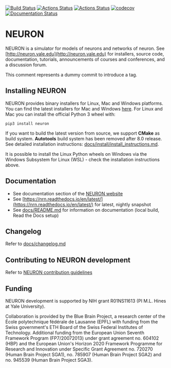 [![Build Status](https://dev.azure.com/neuronsimulator/nrn/_apis/build/status/neuronsimulator.nrn?branchName=master)](https://dev.azure.com/neuronsimulator/nrn/_build/latest?definitionId=1&branchName=master) [![Actions Status](https://github.com/neuronsimulator/nrn/workflows/Windows%20Installer/badge.svg)](https://github.com/neuronsimulator/nrn/actions) [![Actions Status](https://github.com/neuronsimulator/nrn/workflows/NEURON%20CI/badge.svg)](https://github.com/neuronsimulator/nrn/actions) [![codecov](https://codecov.io/gh/neuronsimulator/nrn/branch/master/graph/badge.svg?token=T7PIDw6LrC)](https://codecov.io/gh/neuronsimulator/nrn) [![Documentation Status](https://readthedocs.org/projects/nrn/badge/?version=latest)](http://nrn.readthedocs.io/?badge=latest)

# NEURON
NEURON is a simulator for models of neurons and networks of neuron. See [http://neuron.yale.edu](http://neuron.yale.edu) for installers, source code, documentation, tutorials, announcements of
courses and conferences, and a discussion forum.

This comment represents a dummy commit to introduce a tag.

## Installing NEURON

NEURON provides binary installers for Linux, Mac and Windows platforms. You can find the latest
installers for Mac and Windows [here](https://neuron.yale.edu/ftp/neuron/versions/alpha/). For
Linux and Mac you can install the official Python 3 wheel with:

```
pip3 install neuron
```

If you want to build the latest version from source, we support **CMake** as build system. **Autotools** build system has been removed after 8.0 release.
See detailed installation instructions: [docs/install/install_instructions.md](docs/install/install_instructions.md).

It is possible to install the Linux Python wheels on Windows via the Windows Subsystem for Linux (WSL) - check the installation instructions above.

## Documentation

* See documentation section of the [NEURON website](https://neuron.yale.edu/neuron/docs)
* See [https://nrn.readthedocs.io/en/latest/](https://nrn.readthedocs.io/en/latest/) for latest, nightly snapshot
* See [docs/README.md](docs/README.md) for information on documentation (local build, Read the Docs setup)

## Changelog

Refer to [docs/changelog.md](docs/changelog.md)

## Contributing to NEURON development

Refer to [NEURON contribution guidelines](CONTRIBUTING.md)

## Funding

NEURON development is supported by NIH grant R01NS11613 (PI M.L. Hines at Yale University).

Collaboration is provided by the Blue Brain Project, a research center of the École polytechnique fédérale de Lausanne (EPFL) with funding from the Swiss government's ETH Board of the Swiss Federal Institutes of Technology. Additional funding from the European Union Seventh Framework Program (FP7/20072013) under grant agreement no. 604102 (HBP) and the European Union's Horizon 2020 Framework Programme for Research and Innovation under Specific Grant Agreement no. 720270 (Human Brain Project SGA1), no. 785907 (Human Brain Project SGA2) and no. 945539 (Human Brain Project SGA3).

